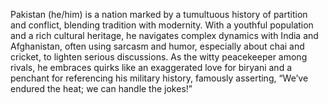 Pakistan (he/him) is a nation marked by a tumultuous history of partition and conflict, blending tradition with modernity. With a youthful population and a rich cultural heritage, he navigates complex dynamics with India and Afghanistan, often using sarcasm and humor, especially about chai and cricket, to lighten serious discussions. As the witty peacekeeper among rivals, he embraces quirks like an exaggerated love for biryani and a penchant for referencing his military history, famously asserting, “We’ve endured the heat; we can handle the jokes!”